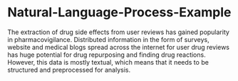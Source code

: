 # Natural-Language-Process-Example
The extraction of drug side effects from user reviews has gained popularity in pharmacovigilance. Distributed information in the form of surveys, website and medical blogs spread across the internet for user drug reviews has huge potential for drug repurposing and finding drug reactions. However, this data is mostly textual, which means that it needs to be structured and preprocessed for analysis. 

